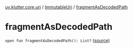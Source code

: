 [uy.klutter.core.uri](../index.md) / [ImmutableUri](index.md) / [fragmentAsDecodedPath](.)


# fragmentAsDecodedPath
<code>open fun fragmentAsDecodedPath(): List<String>?</code> [(source)](https://github.com/kohesive/klutter/blob/master/core-jdk6/src/main/kotlin/uy/klutter/core/uri/UriBuilder.kt#L67)<br/>

